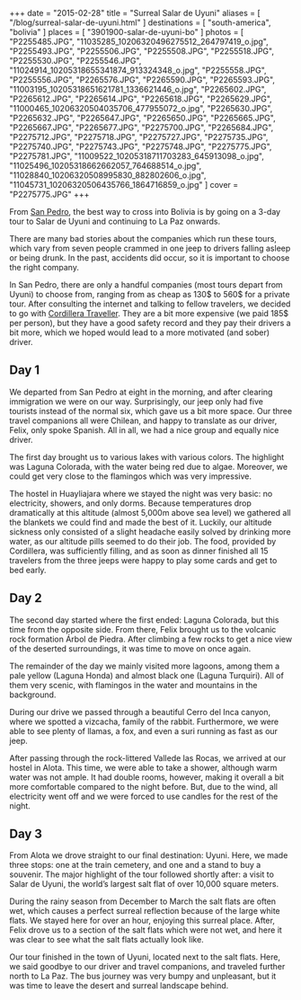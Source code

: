 +++
date    = "2015-02-28"
title   = "Surreal Salar de Uyuni"
aliases = [ "/blog/surreal-salar-de-uyuni.html" ]
destinations = [ "south-america", "bolivia" ]
places  = [ "3901900-salar-de-uyuni-bo" ]
photos  = [
  "P2255485.JPG", "11035285_10206320496275512_264797419_o.jpg", "P2255493.JPG", "P2255506.JPG", "P2255508.JPG",
  "P2255518.JPG", "P2255530.JPG", "P2255546.JPG", "11024914_10205318655341874_913324348_o.jpg", "P2255558.JPG",
  "P2255556.JPG", "P2265576.JPG", "P2265590.JPG", "P2265593.JPG", "11003195_10205318651621781_1336621446_o.jpg",
  "P2265602.JPG", "P2265612.JPG", "P2265614.JPG", "P2265618.JPG", "P2265629.JPG",
  "11000465_10206320504035706_477955072_o.jpg", "P2265630.JPG", "P2265632.JPG", "P2265647.JPG", "P2265650.JPG",
  "P2265665.JPG", "P2265667.JPG", "P2265677.JPG", "P2275700.JPG", "P2265684.JPG",
  "P2275712.JPG", "P2275718.JPG", "P2275727.JPG", "P2275735.JPG", "P2275740.JPG",
  "P2275743.JPG", "P2275748.JPG", "P2275775.JPG", "P2275781.JPG", "11009522_10205318711703283_645913098_o.jpg",
  "11025496_10205318662662057_764688514_o.jpg", "11028840_10206320508995830_882802606_o.jpg",
  "11045731_10206320506435766_1864716859_o.jpg"
]
cover = "P2275775.JPG"
+++

From [San Pedro](/the-chilean-desert), the best way to cross into Bolivia is by going on a 3-day tour to Salar de Uyuni and continuing to La Paz onwards.
<!--more-->
There are many bad stories about the companies which run these tours, which vary from seven people crammed in one jeep to drivers falling asleep or being drunk. In the past, accidents did occur, so it is important to choose the right company.

In San Pedro, there are only a handful companies (most tours depart from Uyuni) to choose from, ranging from as cheap as 130$ to 560$ for a private tour. After consulting the internet and talking to fellow travelers, we decided to go with [Cordillera Traveller](http://www.cordilleratraveller.com/). They are a bit more expensive (we paid 185$ per person), but they have a good safety record and they pay their drivers a bit more, which we hoped would lead to a more motivated (and sober) driver.

## Day 1
We departed from San Pedro at eight in the morning, and after clearing immigration we were on our way. Surprisingly, our jeep only had five tourists instead of the normal six, which gave us a bit more space. Our three travel companions all were Chilean, and happy to translate as our driver, Felix, only spoke Spanish. All in all, we had a nice group and equally nice driver.

The first day brought us to various lakes with various colors. The highlight was Laguna Colorada, with the water being red due to algae. Moreover, we could get very close to the flamingos which was very impressive.

The hostel in Huayliajara where we stayed the night was very basic: no electricity, showers, and only dorms. Because temperatures drop dramatically at this altitude (almost 5,000m above sea level) we gathered all the blankets we could find and made the best of it. Luckily, our altitude sickness only consisted of a slight headache easily solved by drinking more water, as our altitude pills seemed to do their job. The food, provided by Cordillera, was sufficiently filling, and as soon as dinner finished all 15 travelers from the three jeeps were happy to play some cards and get to bed early.

## Day 2
The second day started where the first ended: Laguna Colorada, but this time from the opposite side. From there, Felix brought us to the volcanic rock formation Árbol de Piedra. After climbing a few rocks to get a nice view of the deserted surroundings, it was time to move on once again.

The remainder of the day we mainly visited more lagoons, among them a pale yellow (Laguna Honda) and almost black one (Laguna Turquiri). All of them very scenic, with flamingos in the water and mountains in the background.

During our drive we passed through a beautiful Cerro del Inca canyon, where we spotted a vizcacha, family of the rabbit. Furthermore, we were able to see plenty of llamas, a fox, and even a suri running as fast as our jeep.

After passing through the rock-littered Vallede las Rocas, we arrived at our hostel in Alota. This time, we were able to take a shower, although warm water was not ample. It had double rooms, however, making it overall a bit more comfortable compared to the night before. But, due to the wind, all electricity went off and we were forced to use candles for the rest of the night.

## Day 3
From Alota we drove straight to our final destination: Uyuni. Here, we made three stops: one at the train cemetery, and one and a stand to buy a souvenir. The major highlight of the tour followed shortly after: a visit to Salar de Uyuni, the world’s largest salt flat of over 10,000 square meters.

During the rainy season from December to March the salt flats are often wet, which causes a perfect surreal reflection because of the large white flats. We stayed here for over an hour, enjoying this surreal place. After, Felix drove us to a section of the salt flats which were not wet, and here it was clear to see what the salt flats actually look like.

Our tour finished in the town of Uyuni, located next to the salt flats. Here, we said goodbye to our driver and travel companions, and traveled further north to La Paz. The bus journey was very bumpy and unpleasant, but it was time to leave the desert and surreal landscape behind.